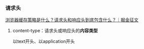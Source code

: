 ### 请求头

[浏览器缓存策略是什么？请求头和响应头到底包含什么？｜掘金征文](https://juejin.im/post/6846687599503867917)

1. content-type：请求头或响应头的**内容类型**

   以text开头、以application开头

